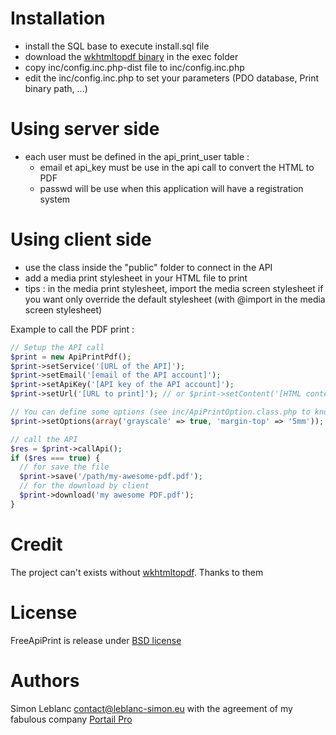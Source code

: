 Installation
============

* install the SQL base to execute install.sql file
* download the [wkhtmltopdf binary](http://code.google.com/p/wkhtmltopdf/) in the exec folder
* copy inc/config.inc.php-dist file to inc/config.inc.php
* edit the inc/config.inc.php to set your parameters (PDO database, Print binary path, ...)
  
Using server side
=================

* each user must be defined in the api_print_user table :
  - email et api_key must be use in the api call to convert the HTML to PDF
  - passwd will be use when this application will have a registration system

Using client side
=================

* use the class inside the "public" folder to connect in the API
* add a media print stylesheet in your HTML file to print
* tips : in the media print stylesheet, import the media screen stylesheet if you want only override the default stylesheet (with @import in the media screen stylesheet)

Example to call the PDF print :

``` php
// Setup the API call
$print = new ApiPrintPdf();
$print->setService('[URL of the API]');
$print->setEmail('[email of the API account]');
$print->setApiKey('[API key of the API account]');
$print->setUrl('[URL to print]'); // or $print->setContent('[HTML content to print]');

// You can define some options (see inc/ApiPrintOption.class.php to known availables options)
$print->setOptions(array('grayscale' => true, 'margin-top' => '5mm'));

// call the API
$res = $print->callApi();
if ($res === true) {
  // for save the file
  $print->save('/path/my-awesome-pdf.pdf');
  // for the download by client
  $print->download('my awesome PDF.pdf');
}
``` 

Credit
======
The project can't exists without [wkhtmltopdf](http://code.google.com/p/wkhtmltopdf/). Thanks to them

License
=======

FreeApiPrint is release under [BSD license](http://www.opensource.org/licenses/bsd-license.php "A fucking awesome license")

Authors
=======
Simon Leblanc <contact@leblanc-simon.eu> with the agreement of my fabulous company [Portail Pro](http://www.portailpro.net)